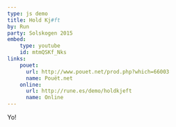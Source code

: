 ```yaml
---
type: js demo
title: Hold Kj#ft
by: Run
party: Solskogen 2015
embed:
    type: youtube
    id: mtmQSKf_Nks
links:
    pouet:
      url: http://www.pouet.net/prod.php?which=66003
      name: Pouët.net
    online:
      url: http://rune.es/demo/holdkjeft
      name: Online
---
```


Yo!
